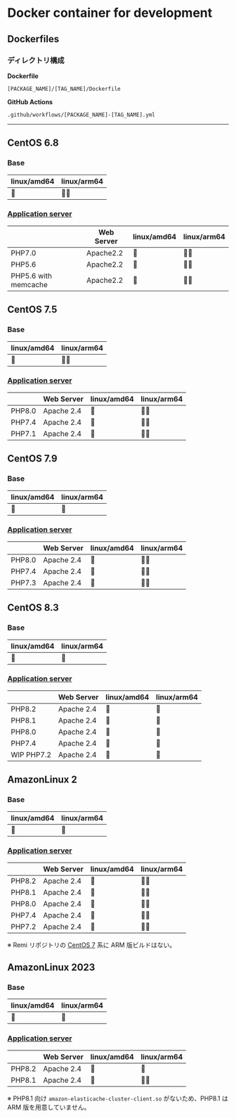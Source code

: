 # Docker container for development

## Dockerfiles

### ディレクトリ構成

**Dockerfile**

`[PACKAGE_NAME]/[TAG_NAME]/Dockerfile`  

**GitHub Actions**

`.github/workflows/[PACKAGE_NAME]-[TAG_NAME].yml`

---

## CentOS 6.8

### Base

| linux/amd64 | linux/arm64 |
|-------------|-------------|
| 🐳          | 🙅🏻        |

### [Application server](https://github.com/orgs/buddying-inc/packages/container/package/webserver-centos68)


|                      | Web Server | linux/amd64 | linux/arm64 |
|----------------------|------------|-------------|-------------|
| PHP7.0               | Apache2.2  | 🐳          | 🙅🏻        |
| PHP5.6               | Apache2.2  | 🐳          | 🙅🏻        |
| PHP5.6 with memcache | Apache2.2  | 🐳          | 🙅🏻        |

## CentOS 7.5

### Base

| linux/amd64 | linux/arm64  |
|-----|------|
| 🐳  | 🙅🏻 |

### [Application server](https://github.com/orgs/buddying-inc/packages/container/package/webserver-centos75)

|        | Web Server | linux/amd64 | linux/arm64 |
|--------|------------|-------------|-------------|
| PHP8.0 | Apache 2.4 | 🐳          | 🙅🏻        |
| PHP7.4 | Apache 2.4 | 🐳          | 🙅🏻        |
| PHP7.1 | Apache 2.4 | 🐳          | 🙅🏻        |

## CentOS 7.9

### Base

| linux/amd64 | linux/arm64 |
|-------------|-------------|
| 🐳          | 🐳          |

### [Application server](https://github.com/orgs/buddying-inc/packages/container/package/webserver-centos79)

|        | Web Server | linux/amd64 | linux/arm64 |
|--------|------------|-------------|-------------|
| PHP8.0 | Apache 2.4 | 🐳          | 🙅🏻        |
| PHP7.4 | Apache 2.4 | 🐳          | 🙅🏻        |
| PHP7.3 | Apache 2.4 | 🐳          | 🙅🏻        |

## CentOS 8.3

### Base

| linux/amd64 | linux/arm64 |
|-------------|-------------|
| 🐳          | 🐳          |

### [Application server](https://github.com/orgs/buddying-inc/packages/container/package/webserver-centos83)

|            | Web Server | linux/amd64 | linux/arm64 |
|------------|------------|-------------|-------------|
| PHP8.2     | Apache 2.4 | 🐳          | 🐳          |
| PHP8.1     | Apache 2.4 | 🐳          | 🐳          |
| PHP8.0     | Apache 2.4 | 🐳          | 🐳          |
| PHP7.4     | Apache 2.4 | 🐳          | 🐳          |
| WIP PHP7.2 | Apache 2.4 | 🐳          | 🐳          |

## AmazonLinux 2

### Base

| linux/amd64 | linux/arm64 |
|-------------|-------------|
| 🐳          | 🐳          |

### [Application server](https://github.com/orgs/buddying-inc/packages/container/package/webserver-amzn2)

|        | Web Server | linux/amd64 | linux/arm64 |
|--------|------------|-------------|-------------|
| PHP8.2 | Apache 2.4 | 🐳          | 🙅🏻        |
| PHP8.1 | Apache 2.4 | 🐳          | 🙅🏻        |
| PHP8.0 | Apache 2.4 | 🐳          | 🙅🏻        |
| PHP7.4 | Apache 2.4 | 🐳          | 🙅🏻        |
| PHP7.2 | Apache 2.4 | 🐳          | 🙅🏻        |

※ Remi リポジトリの [CentOS 7](https://ftp.riken.jp/Linux/remi/enterprise/7/) 系に ARM 版ビルドはない。

## AmazonLinux 2023

### Base

| linux/amd64 | linux/arm64 |
|-------------|-------------|
| 🐳          | 🐳          |

### [Application server](https://github.com/orgs/buddying-inc/packages/container/package/webserver-al2023)


|        | Web Server | linux/amd64 | linux/arm64 |
|--------|------------|-------------|-------------|
| PHP8.2 | Apache 2.4 | 🐳          | 🐳          |
| PHP8.1 | Apache 2.4 | 🐳          | 🙅🏻        |

※ PHP8.1 向け `amazon-elasticache-cluster-client.so` がないため、PHP8.1 は ARM 版を用意していません。
